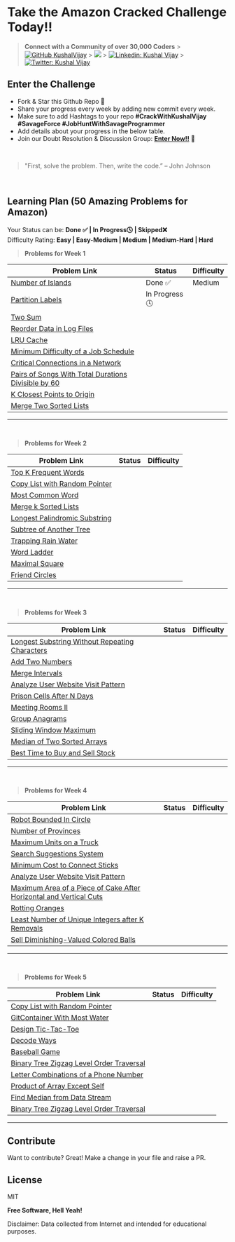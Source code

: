 # Take the Amazon Cracked Challenge Today!!

> **Connect with a Community of over 30,000 Coders** > [![GitHub KushalVijay](https://img.shields.io/github/followers/KushalVijay?label=follow&style=social)](https://github.com/KushalVijay) > ![](https://img.shields.io/youtube/channel/subscribers/UCOZMPD9TMk0C4yipWBaPZ7w?label=Follow%20Savage%20Programmer&style=social) > [![Linkedin: Kushal Vijay](https://img.shields.io/badge/-Kushal%20Vijay-blue?style=flat-square&logo=Linkedin&logoColor=white&link=https://www.linkedin.com/in/kushaalvijay/)](https://www.linkedin.com/in/kushalvijay/) > [![Twitter: Kushal Vijay](https://img.shields.io/twitter/follow/KushalVijay_?style=social)](https://twitter.com/KushalVijay_)

## Enter the Challenge

- Fork & Star this Github Repo 🌟
- Share your progress every week by adding new commit every week.
- Make sure to add Hashtags to your repo **#CrackWithKushalVijay #SavageForce #JobHuntWithSavageProgrammer**
- Add details about your progress in the below table.
- Join our Doubt Resolution & Discussion Group: [**Enter Now!!**](https://t.me/vijaykushal) 👀

<br />

> "First, solve the problem. Then, write the code.” – John Johnson

<br/>

## Learning Plan (50 Amazing Problems for Amazon)

Your Status can be: **Done ✅ | In Progress🕓 | Skipped❌**
<br>
Difficulty Rating: **Easy | Easy-Medium | Medium | Medium-Hard | Hard**

> **Problems for Week 1**

| Problem Link                                                                                                                              | Status        | Difficulty |
| ----------------------------------------------------------------------------------------------------------------------------------------- | ------------- | ---------- |
| [Number of Islands](https://leetcode.com/problems/number-of-islands/)                                                                     | Done ✅       | Medium     |
| [Partition Labels](https://leetcode.com/problems/partition-labels/)                                                                       | In Progress🕓 |            |
| [Two Sum](https://leetcode.com/problems/two-sum/)                                                                                         |               |            |
| [Reorder Data in Log Files](https://leetcode.com/problems/reorder-data-in-log-files/)                                                     |               |            |
| [LRU Cache](https://leetcode.com/problems/lru-cache/)                                                                                     |               |            |
| [Minimum Difficulty of a Job Schedule](https://leetcode.com/problems/minimum-difficulty-of-a-job-schedule/)                               |               |            |
| [Critical Connections in a Network](https://leetcode.com/problems/critical-connections-in-a-network/)                                     |               |            |
| [Pairs of Songs With Total Durations Divisible by 60](https://leetcode.com/problems/pairs-of-songs-with-total-durations-divisible-by-60/) |               |            |
| [K Closest Points to Origin](https://leetcode.com/problems/k-closest-points-to-origin/)                                                   |               |            |
| [Merge Two Sorted Lists](https://leetcode.com/problems/merge-two-sorted-lists/)                                                           |               |            |

---

<br>

> **Problems for Week 2**

| Problem Link                                                                                  | Status | Difficulty |
| --------------------------------------------------------------------------------------------- | ------ | ---------- |
| [Top K Frequent Words](https://leetcode.com/problems/top-k-frequent-words/)                   |        |            |
| [Copy List with Random Pointer](https://leetcode.com/problems/copy-list-with-random-pointer/) |        |            |
| [Most Common Word](https://leetcode.com/problems/most-common-word/)                           |        |            |
| [Merge k Sorted Lists](https://leetcode.com/problems/merge-k-sorted-lists/)                   |        |            |
| [Longest Palindromic Substring](https://leetcode.com/problems/longest-palindromic-substring/) |        |            |
| [Subtree of Another Tree](https://leetcode.com/problems/subtree-of-another-tree/)             |        |            |
| [Trapping Rain Water](https://leetcode.com/problems/trapping-rain-water/)                     |        |            |
| [Word Ladder](https://leetcode.com/problems/word-ladder/)                                     |        |            |
| [Maximal Square](https://leetcode.com/problems/maximal-square/)                               |        |            |
| [Friend Circles](https://leetcode.com/problems/friend-circles/)                               |        |            |

---

<br>

> **Problems for Week 3**

| Problem Link                                                                                                                    | Status | Difficulty |
| ------------------------------------------------------------------------------------------------------------------------------- | ------ | ---------- |
| [Longest Substring Without Repeating Characters](https://leetcode.com/problems/longest-substring-without-repeating-characters/) |        |            |
| [Add Two Numbers](https://leetcode.com/problems/add-two-numbers/)                                                               |        |            |
| [Merge Intervals](https://leetcode.com/problems/merge-intervals/)                                                               |        |            |
| [Analyze User Website Visit Pattern](https://leetcode.com/problems/analyze-user-website-visit-pattern/)                         |        |            |
| [Prison Cells After N Days](https://leetcode.com/problems/prison-cells-after-n-days/)                                           |        |            |
| [Meeting Rooms II](https://leetcode.com/problems/meeting-rooms-ii/)                                                             |        |            |
| [Group Anagrams](https://leetcode.com/problems/group-anagrams/)                                                                 |        |            |
| [Sliding Window Maximum](https://leetcode.com/problems/sliding-window-maximum/)                                                 |        |            |
| [Median of Two Sorted Arrays](https://leetcode.com/problems/median-of-two-sorted-arrays/)                                       |        |            |
| [Best Time to Buy and Sell Stock](https://leetcode.com/problems/best-time-to-buy-and-sell-stock/)                               |        |            |

---

<br>

> **Problems for Week 4**

| Problem Link                                                                                                                                                             | Status | Difficulty |
| ------------------------------------------------------------------------------------------------------------------------------------------------------------------------ | ------ | ---------- |
| [Robot Bounded In Circle](https://leetcode.com/problems/robot-bounded-in-circle/)                                                                                        |        |            |
| [Number of Provinces ](https://leetcode.com/problems/number-of-provinces/)                                                                                               |        |            |
| [Maximum Units on a Truck](https://leetcode.com/problems/maximum-units-on-a-truck/)                                                                                      |        |            |
| [Search Suggestions System](https://leetcode.com/problems/search-suggestions-system/)                                                                                    |        |            |
| [Minimum Cost to Connect Sticks ](https://leetcode.com/problems/minimum-cost-to-connect-sticks/)                                                                         |        |            |
| [Analyze User Website Visit Pattern](https://leetcode.com/problems/analyze-user-website-visit-pattern/)                                                                  |        |            |
| [Maximum Area of a Piece of Cake After Horizontal and Vertical Cuts ](https://leetcode.com/problems/maximum-area-of-a-piece-of-cake-after-horizontal-and-vertical-cuts/) |        |            |
| [Rotting Oranges](https://leetcode.com/problems/rotting-oranges/)                                                                                                        |        |            |
| [Least Number of Unique Integers after K Removals ](https://leetcode.com/problems/least-number-of-unique-integers-after-k-removals/)                                     |        |            |
| [Sell Diminishing-Valued Colored Balls](https://leetcode.com/problems/sell-diminishing-valued-colored-balls/)                                                            |        |            |

---

<br>

> **Problems for Week 5**

| Problem Link                                                                                                        | Status | Difficulty |
| ------------------------------------------------------------------------------------------------------------------- | ------ | ---------- |
| [Copy List with Random Pointer](https://leetcode.com/problems/copy-list-with-random-pointer/)                       |        |            |
| [GitContainer With Most Water](https://leetcode.com/problems/container-with-most-water/)                            |        |            |
| [Design Tic-Tac-Toe](https://leetcode.com/problems/design-tic-tac-toe/)                                             |        |            |
| [Decode Ways](https://leetcode.com/problems/decode-ways/)                                                           |        |            |
| [Baseball Game](https://leetcode.com/problems/baseball-game/)                                                       |        |            |
| [Binary Tree Zigzag Level Order Traversal](https://leetcode.com/problems/binary-tree-zigzag-level-order-traversal/) |        |            |
| [Letter Combinations of a Phone Number](https://leetcode.com/problems/letter-combinations-of-a-phone-number/)       |        |            |
| [Product of Array Except Self](https://leetcode.com/problems/product-of-array-except-self/)                         |        |            |
| [Find Median from Data Stream](https://leetcode.com/problems/find-median-from-data-stream/)                         |        |            |
| [Binary Tree Zigzag Level Order Traversal](https://leetcode.com/problems/binary-tree-zigzag-level-order-traversal/) |        |            |

---

## Contribute

Want to contribute? Great!
Make a change in your file and raise a PR.

## License

MIT

**Free Software, Hell Yeah!**

Disclaimer: Data collected from Internet and intended for educational purposes.
